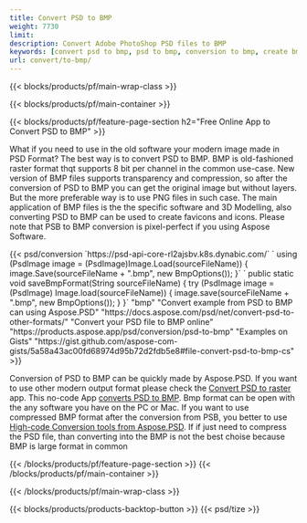 ```yaml
---
title: Convert PSD to BMP
weight: 7730
limit: 
description: Convert Adobe PhotoShop PSD files to BMP
keywords: [convert psd to bmp, psd to bmp, conversion to bmp, create bmp from psd, print psd as bmp]
url: convert/to-bmp/
---
```


{{< blocks/products/pf/main-wrap-class >}}

{{< blocks/products/pf/main-container >}}

{{< blocks/products/pf/feature-page-section h2="Free Online App to Convert PSD to BMP" >}}
<p>What if you need to use in the old software your modern image made in PSD Format? The best way is to convert PSD to BMP. BMP is old-fashioned raster format thqt supports 8 bit per channel in the common use-case. New version of BMP files supports transparency and compression, so after the conversion of PSD to BMP you can get the original image but without layers. But the more preferable way is to use PNG files in such case. The main application of BMP files is the the specific software and 3D Modelling, also converting PSD to BMP can be used to create favicons and icons. Please note that PSB to BMP conversion is pixel-perfect if you using Aspose Software.</p>
{{< psd/conversion `https://psd-api-core-rl2ajsbv.k8s.dynabic.com/` 
`    using (PsdImage image = (PsdImage)Image.Load(sourceFileName))
    {
        image.Save(sourceFileName + ".bmp",  new BmpOptions());
    }` 
`    public static void saveBmpFormat(String sourceFileName) {
        try (PsdImage image = (PsdImage) Image.load(sourceFileName)) {
            image.save(sourceFileName + ".bmp", new BmpOptions());
        }
    }` 
	"bmp" 
"Convert example from PSD to BMP can using Aspose.PSD"  "https://docs.aspose.com/psd/net/convert-psd-to-other-formats/" 
"Convert your PSD file to BMP online" "https://products.aspose.app/psd/conversion/psd-to-bmp" 
"Examples on Gists" "https://gist.github.com/aspose-com-gists/5a58a43ac00fd68974d95b72d2fdb5e8#file-convert-psd-to-bmp-cs" >}}
<p>Conversion of PSD to BMP can be quickly made by Aspose.PSD. If you want to use other modern output format please check the <a href="/psd/convert">Convert PSD to raster</a> app. This no-code App <a href="/psd/convert/to-bmp">converts PSD to BMP</a>. Bmp format can be open with the any software you have on the PC or Mac. If you want to use compressed BMP format after the conversion from PSB, you better to use <a href="/psd">High-code Conversion tools from Aspose.PSD</a>. If if just need to compress the PSD file, than converting into the BMP is not the best choise because BMP is large format in common</p>
{{< /blocks/products/pf/feature-page-section >}}
{{< /blocks/products/pf/main-container >}}


{{< /blocks/products/pf/main-wrap-class >}}

{{< blocks/products/products-backtop-button >}}
{{< psd/tize >}}
